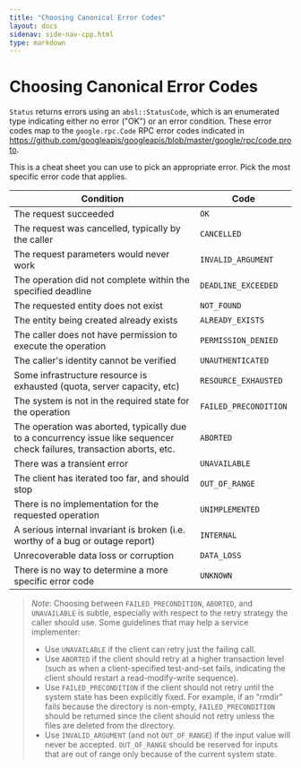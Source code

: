 ```yaml
---
title: "Choosing Canonical Error Codes"
layout: docs
sidenav: side-nav-cpp.html
type: markdown
---
```


# Choosing Canonical Error Codes

`Status` returns errors using an `absl::StatusCode`, which is an enumerated type
indicating either no error ("OK") or an error condition. These error codes map
to the `google.rpc.Code` RPC error codes indicated in
https://github.com/googleapis/googleapis/blob/master/google/rpc/code.proto.

This is a cheat sheet you can use to pick an appropriate error. Pick the most
specific error code that applies.

Condition                                                                                                               | Code
----------------------------------------------------------------------------------------------------------------------- | ----
The request succeeded                                                                                                   | `OK`
The request was cancelled, typically by the caller                                                                      | `CANCELLED`
The request parameters would never work                                                                                 | `INVALID_ARGUMENT`
The operation did not complete within the specified deadline                                                            | `DEADLINE_EXCEEDED`
The requested entity does not exist                                                                                      | `NOT_FOUND`
The entity being created already exists                                                                                 | `ALREADY_EXISTS`
The caller does not have permission to execute the operation                                                            | `PERMISSION_DENIED`
The caller's identity cannot be verified                                                                                | `UNAUTHENTICATED`
Some infrastructure resource is exhausted (quota, server capacity, etc)                                                 | `RESOURCE_EXHAUSTED`
The system is not in the required state for the operation                                                               | `FAILED_PRECONDITION`
The operation was aborted, typically due to a concurrency issue like sequencer check failures, transaction aborts, etc. | `ABORTED`
There was a transient error                                                                                             | `UNAVAILABLE`
The client has iterated too far, and should stop                                                                        | `OUT_OF_RANGE`
There is no implementation for the requested operation                                                                  | `UNIMPLEMENTED`
A serious internal invariant is broken (i.e. worthy of a bug or outage report)                                          | `INTERNAL`
Unrecoverable data loss or corruption                                                                                   | `DATA_LOSS`
There is no way to determine a more specific error code                                                                 | `UNKNOWN`

> *Note*: Choosing between `FAILED_PRECONDITION`, `ABORTED`, and `UNAVAILABLE`
> is subtle, especially with respect to the retry strategy the caller should
> use. Some guidelines that may help a service implementer:
>
> *   Use `UNAVAILABLE` if the client can retry just the failing call.
> *   Use `ABORTED` if the client should retry at a higher transaction level
>     (such as when a client-specified test-and-set fails, indicating the client
>     should restart a read-modify-write sequence).
> *   Use `FAILED_PRECONDITION` if the client should not retry until the system
>     state has been explicitly fixed. For example, if an "rmdir" fails because
>     the directory is non-empty, `FAILED_PRECONDITION` should be returned since
>     the client should not retry unless the files are deleted from the
>     directory.
> *   Use `INVALID_ARGUMENT` (and not `OUT_OF_RANGE`) if the input value will
>     never be accepted. `OUT_OF_RANGE` should be reserved for inputs that are
>     out of range only because of the current system state.

